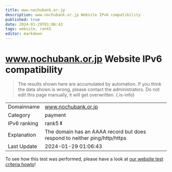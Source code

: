```yaml
---
title: www.nochubank.or.jp
description: www.nochubank.or.jp Website IPv6 compatibility
published: true
date: 2024-01-29T01:06:43
tags: website, rank5
editor: markdown
---
```


# www.nochubank.or.jp Website IPv6 compatibility

> The results shown here are accumulated by automation. If you think the data shown is wrong, please contact the administrators. 
> Do not edit this page manually, it will get overwritten.
{.is-info}


|   |   |
| - | - |
| Domainname | www.nochubank.or.jp
| Category | payment |
| IPv6 ranking | rank5 :arrow_double_down: |
| Explanation | The domain has an AAAA record but does respond to neither ping/http/https |
| Last Update | 2024-01-29 01:06:43 |

To see how this test was performed, please have a look at [our website test criteria howto](/howto/testcriteria/website)!

